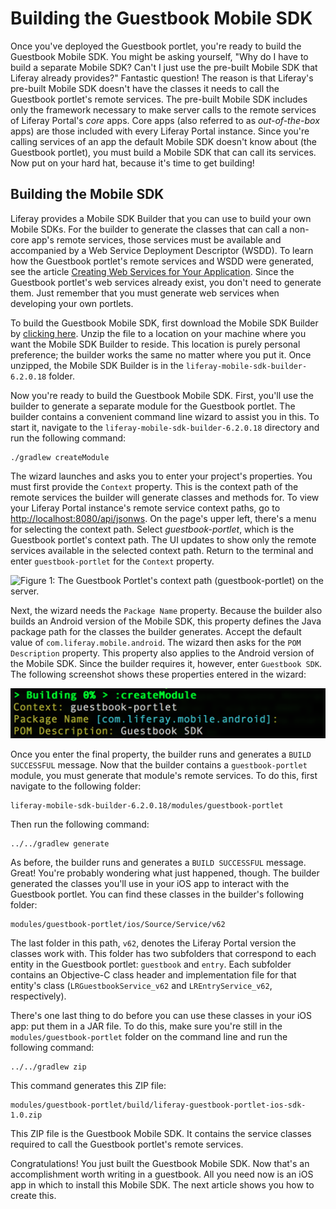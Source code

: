 # Building the Guestbook Mobile SDK

Once you've deployed the Guestbook portlet, you're ready to build the Guestbook
Mobile SDK. You might be asking yourself, "Why do I have to build a separate
Mobile SDK? Can't I just use the pre-built Mobile SDK that Liferay already
provides?" Fantastic question! The reason is that Liferay's pre-built Mobile SDK
doesn't have the classes it needs to call the Guestbook portlet's remote
services. The pre-built Mobile SDK includes only the framework necessary to make
server calls to the remote services of Liferay Portal's *core* apps. Core apps
(also referred to as *out-of-the-box* apps) are those included with every
Liferay Portal instance. Since you're calling services of an app the default
Mobile SDK doesn't know about (the Guestbook portlet), you must build a Mobile 
SDK that can call its services. Now put on your hard hat, because it's time to 
get building! 

## Building the Mobile SDK [](id=building-the-mobile-sdk)

Liferay provides a Mobile SDK Builder that you can use to build your own Mobile 
SDKs. For the builder to generate the classes that can call a non-core app's 
remote services, those services must be available and accompanied by a Web 
Service Deployment Descriptor (WSDD). To learn how the Guestbook portlet's 
remote services and WSDD were generated, see the article 
[Creating Web Services for Your Application](/develop/tutorials/-/knowledge_base/6-2/creating-web-services-for-your-application). 
Since the Guestbook portlet's web services already exist, you don't need to 
generate them. Just remember that you must generate web services when developing 
your own portlets. 

To build the Guestbook Mobile SDK, first download the Mobile SDK Builder by 
[clicking here](https://github.com/liferay/liferay-mobile-sdk/archive/builder-6.2.0.18.zip). 
Unzip the file to a location on your machine where you want the Mobile SDK 
Builder to reside. This location is purely personal preference; the builder 
works the same no matter where you put it. Once unzipped, the Mobile SDK Builder 
is in the `liferay-mobile-sdk-builder-6.2.0.18` folder. 

Now you're ready to build the Guestbook Mobile SDK. First, you'll use the 
builder to generate a separate module for the Guestbook portlet. The builder 
contains a convenient command line wizard to assist you in this. To start it, 
navigate to the `liferay-mobile-sdk-builder-6.2.0.18` directory and run the 
following command: 

    ./gradlew createModule

The wizard launches and asks you to enter your project's properties. You must 
first provide the `Context` property. This is the context path of the remote 
services the builder will generate classes and methods for. To view your 
Liferay Portal instance's remote service context paths, go to 
[http://localhost:8080/api/jsonws](http://localhost:8080/api/jsonws). 
On the page's upper left, there's a menu for selecting the context path. Select 
*guestbook-portlet*, which is the Guestbook portlet's context path. The UI 
updates to show only the remote services available in the selected context path. 
Return to the terminal and enter `guestbook-portlet` for the `Context` property. 

![Figure 1: The Guestbook Portlet's context path (guestbook-portlet) on the server.](../../../images/remote-services-context.png)

Next, the wizard needs the `Package Name` property. Because the builder also 
builds an Android version of the Mobile SDK, this property defines the Java 
package path for the classes the builder generates. Accept the default value of 
`com.liferay.mobile.android`. The wizard then asks for the `POM Description` 
property. This property also applies to the Android version of the Mobile SDK. 
Since the builder requires it, however, enter `Guestbook SDK`. The following 
screenshot shows these properties entered in the wizard: 

![Figure 2: To build your Mobile SDK, you must enter values for the `Context`, `Package Name`, and `POM Description` properties. The blue values in square brackets are defaults.](../../../images/mobile-sdk-build-wizard.png)

Once you enter the final property, the builder runs and generates a 
`BUILD SUCCESSFUL` message. Now that the builder contains a `guestbook-portlet` 
module, you must generate that module's remote services. To do this, first 
navigate to the following folder: 

    liferay-mobile-sdk-builder-6.2.0.18/modules/guestbook-portlet

Then run the following command:

    ../../gradlew generate

As before, the builder runs and generates a `BUILD SUCCESSFUL` message. Great! 
You're probably wondering what just happened, though. The builder generated the 
classes you'll use in your iOS app to interact with the Guestbook portlet. You 
can find these classes in the builder's following folder: 

    modules/guestbook-portlet/ios/Source/Service/v62

The last folder in this path, `v62`, denotes the Liferay Portal version the 
classes work with. This folder has two subfolders that correspond to each entity 
in the Guestbook portlet: `guestbook` and `entry`. Each subfolder contains an 
Objective-C class header and implementation file for that entity's class 
(`LRGuestbookService_v62` and `LREntryService_v62`, respectively). 

There's one last thing to do before you can use these classes in your iOS app: 
put them in a JAR file. To do this, make sure you're still in the 
`modules/guestbook-portlet` folder on the command line and run the following 
command: 

    ../../gradlew zip

This command generates this ZIP file: 

    modules/guestbook-portlet/build/liferay-guestbook-portlet-ios-sdk-1.0.zip

This ZIP file is the Guestbook Mobile SDK. It contains the service classes 
required to call the Guestbook portlet's remote services. 

Congratulations! You just built the Guestbook Mobile SDK. Now that's an 
accomplishment worth writing in a guestbook. All you need now is an iOS app 
in which to install this Mobile SDK. The next article shows you how to create 
this. 
